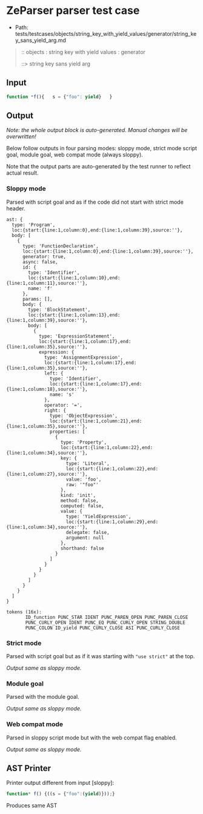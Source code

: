 # ZeParser parser test case

- Path: tests/testcases/objects/string_key_with_yield_values/generator/string_key_sans_yield_arg.md

> :: objects : string key with yield values : generator
>
> ::> string key sans yield arg

## Input

`````js
function *f(){   s = {"foo": yield}   }
`````

## Output

_Note: the whole output block is auto-generated. Manual changes will be overwritten!_

Below follow outputs in four parsing modes: sloppy mode, strict mode script goal, module goal, web compat mode (always sloppy).

Note that the output parts are auto-generated by the test runner to reflect actual result.

### Sloppy mode

Parsed with script goal and as if the code did not start with strict mode header.

`````
ast: {
  type: 'Program',
  loc:{start:{line:1,column:0},end:{line:1,column:39},source:''},
  body: [
    {
      type: 'FunctionDeclaration',
      loc:{start:{line:1,column:0},end:{line:1,column:39},source:''},
      generator: true,
      async: false,
      id: {
        type: 'Identifier',
        loc:{start:{line:1,column:10},end:{line:1,column:11},source:''},
        name: 'f'
      },
      params: [],
      body: {
        type: 'BlockStatement',
        loc:{start:{line:1,column:13},end:{line:1,column:39},source:''},
        body: [
          {
            type: 'ExpressionStatement',
            loc:{start:{line:1,column:17},end:{line:1,column:35},source:''},
            expression: {
              type: 'AssignmentExpression',
              loc:{start:{line:1,column:17},end:{line:1,column:35},source:''},
              left: {
                type: 'Identifier',
                loc:{start:{line:1,column:17},end:{line:1,column:18},source:''},
                name: 's'
              },
              operator: '=',
              right: {
                type: 'ObjectExpression',
                loc:{start:{line:1,column:21},end:{line:1,column:35},source:''},
                properties: [
                  {
                    type: 'Property',
                    loc:{start:{line:1,column:22},end:{line:1,column:34},source:''},
                    key: {
                      type: 'Literal',
                      loc:{start:{line:1,column:22},end:{line:1,column:27},source:''},
                      value: 'foo',
                      raw: '"foo"'
                    },
                    kind: 'init',
                    method: false,
                    computed: false,
                    value: {
                      type: 'YieldExpression',
                      loc:{start:{line:1,column:29},end:{line:1,column:34},source:''},
                      delegate: false,
                      argument: null
                    },
                    shorthand: false
                  }
                ]
              }
            }
          }
        ]
      }
    }
  ]
}

tokens (16x):
       ID_function PUNC_STAR IDENT PUNC_PAREN_OPEN PUNC_PAREN_CLOSE
       PUNC_CURLY_OPEN IDENT PUNC_EQ PUNC_CURLY_OPEN STRING_DOUBLE
       PUNC_COLON ID_yield PUNC_CURLY_CLOSE ASI PUNC_CURLY_CLOSE
`````

### Strict mode

Parsed with script goal but as if it was starting with `"use strict"` at the top.

_Output same as sloppy mode._

### Module goal

Parsed with the module goal.

_Output same as sloppy mode._

### Web compat mode

Parsed in sloppy script mode but with the web compat flag enabled.

_Output same as sloppy mode._

## AST Printer

Printer output different from input [sloppy]:

````js
function* f() {((s = {"foo":(yield)}));}
````

Produces same AST
